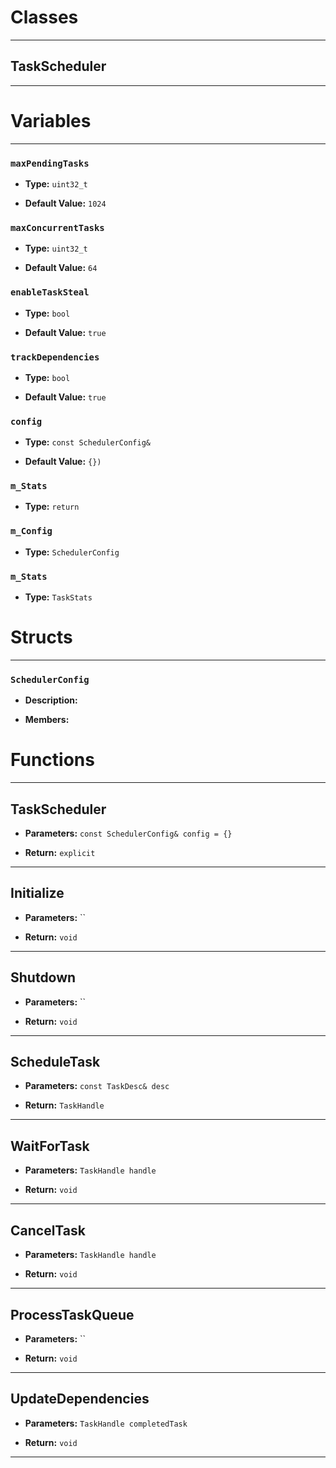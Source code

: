 # Classes
---

## TaskScheduler
---




# Variables
---

### `maxPendingTasks`

- **Type:** `uint32_t`

- **Default Value:** `1024`



### `maxConcurrentTasks`

- **Type:** `uint32_t`

- **Default Value:** `64`



### `enableTaskSteal`

- **Type:** `bool`

- **Default Value:** `true`



### `trackDependencies`

- **Type:** `bool`

- **Default Value:** `true`



### `config`

- **Type:** `const SchedulerConfig&`

- **Default Value:** `{})`



### `m_Stats`

- **Type:** `return`



### `m_Config`

- **Type:** `SchedulerConfig`



### `m_Stats`

- **Type:** `TaskStats`




# Structs
---

### `SchedulerConfig`

- **Description:** 

- **Members:**




# Functions
---

## TaskScheduler



- **Parameters:** `const SchedulerConfig& config = {}`

- **Return:** `explicit`

---

## Initialize



- **Parameters:** ``

- **Return:** `void`

---

## Shutdown



- **Parameters:** ``

- **Return:** `void`

---

## ScheduleTask



- **Parameters:** `const TaskDesc& desc`

- **Return:** `TaskHandle`

---

## WaitForTask



- **Parameters:** `TaskHandle handle`

- **Return:** `void`

---

## CancelTask



- **Parameters:** `TaskHandle handle`

- **Return:** `void`

---

## ProcessTaskQueue



- **Parameters:** ``

- **Return:** `void`

---

## UpdateDependencies



- **Parameters:** `TaskHandle completedTask`

- **Return:** `void`

---
